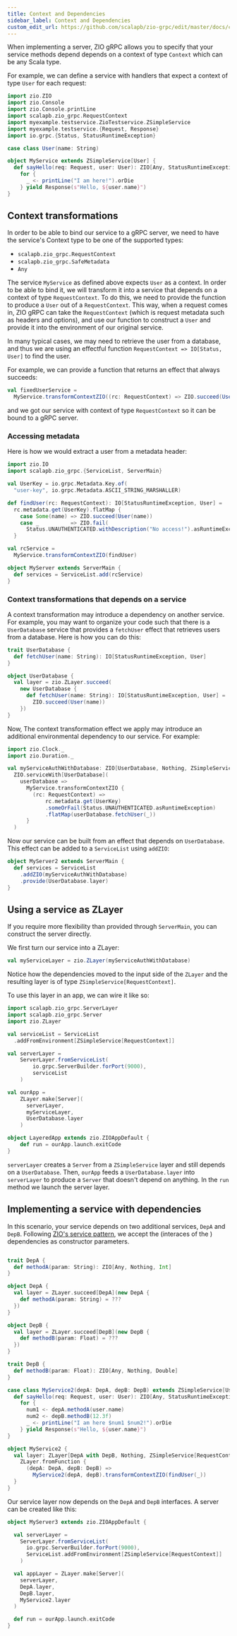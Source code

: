 ```yaml
---
title: Context and Dependencies
sidebar_label: Context and Dependencies
custom_edit_url: https://github.com/scalapb/zio-grpc/edit/master/docs/context.md
---
```


When implementing a server, ZIO gRPC allows you to specify that your service
methods depend depends on a context of type `Context` which can be any Scala type.

For example, we can define a service with handlers that expect a context of type `User` for each request:

```scala mdoc
import zio.ZIO
import zio.Console
import zio.Console.printLine
import scalapb.zio_grpc.RequestContext
import myexample.testservice.ZioTestservice.ZSimpleService
import myexample.testservice.{Request, Response}
import io.grpc.{Status, StatusRuntimeException}

case class User(name: String)

object MyService extends ZSimpleService[User] {
  def sayHello(req: Request, user: User): ZIO[Any, StatusRuntimeException, Response] =
    for {
      _ <- printLine("I am here!").orDie
    } yield Response(s"Hello, ${user.name}")
}
```

## Context transformations

In order to be able to bind our service to a gRPC server, we need to have the
service's Context type to be one of the supported types:
* `scalapb.zio_grpc.RequestContext`
* `scalapb.zio_grpc.SafeMetadata`
* `Any`

The service `MyService` as defined above expects `User` as a context. In order to be able to bind it, we will transform it into a service that depends on a context of type `RequestContext`. To do this, we need to provide the function to produce a `User` out of a `RequestContext`. This way, when a request comes in, ZIO gRPC can take the `RequestContext` (which is request metadata such as headers and options), and use our function to construct a `User` and provide it into the environment of our original service.

In many typical cases, we may need to retrieve the user from a database, and thus we are using an effectful function `RequestContext => IO[Status, User]` to find the user.

For example, we can provide a function that returns an effect that always succeeds:

```scala mdoc
val fixedUserService =
  MyService.transformContextZIO((rc: RequestContext) => ZIO.succeed(User("foo")))
```

and we got our service with context of type `RequestContext` so it can be bound to a gRPC server.

### Accessing metadata

Here is how we would extract a user from a metadata header:
```scala mdoc
import zio.IO
import scalapb.zio_grpc.{ServiceList, ServerMain}

val UserKey = io.grpc.Metadata.Key.of(
  "user-key", io.grpc.Metadata.ASCII_STRING_MARSHALLER)

def findUser(rc: RequestContext): IO[StatusRuntimeException, User] =
  rc.metadata.get(UserKey).flatMap {
    case Some(name) => ZIO.succeed(User(name))
    case _          => ZIO.fail(
      Status.UNAUTHENTICATED.withDescription("No access!").asRuntimeException)
  }

val rcService =
  MyService.transformContextZIO(findUser)

object MyServer extends ServerMain {
  def services = ServiceList.add(rcService)
}
```

### Context transformations that depends on a service

A context transformation may introduce a dependency on another service. For example, you
may want to organize your code such that there is a `UserDatabase` service that provides
a `fetchUser` effect that retrieves users from a database. Here is how you can do this:

```scala mdoc
trait UserDatabase {
  def fetchUser(name: String): IO[StatusRuntimeException, User]
}

object UserDatabase {
  val layer = zio.ZLayer.succeed(
    new UserDatabase {
      def fetchUser(name: String): IO[StatusRuntimeException, User] =
        ZIO.succeed(User(name))
    })
}
```

Now, The context transformation effect we apply may introduce an additional environmental dependency to our service. For example:
```scala mdoc
import zio.Clock._
import zio.Duration._

val myServiceAuthWithDatabase: ZIO[UserDatabase, Nothing, ZSimpleService[RequestContext]] =
  ZIO.serviceWith[UserDatabase](
    userDatabase =>
      MyService.transformContextZIO {
        (rc: RequestContext) =>
            rc.metadata.get(UserKey)
            .someOrFail(Status.UNAUTHENTICATED.asRuntimeException)
            .flatMap(userDatabase.fetchUser(_))
      }
  )
```

Now our service can be built from an effect that depends on `UserDatabase`. This effect can be
added to a `ServiceList` using `addZIO`:

```scala mdoc
object MyServer2 extends ServerMain {
  def services = ServiceList
    .addZIO(myServiceAuthWithDatabase)
    .provide(UserDatabase.layer)
}
```

## Using a service as ZLayer

If you require more flexibility than provided through `ServerMain`, you can construct
the server directly.

We first turn our service into a ZLayer:

```scala mdoc
val myServiceLayer = zio.ZLayer(myServiceAuthWithDatabase)
```

Notice how the dependencies moved to the input side of the `ZLayer` and the resulting layer is of
type `ZSimpleService[RequestContext]`.

To use this layer in an app, we can wire it like so:

```scala mdoc
import scalapb.zio_grpc.ServerLayer
import scalapb.zio_grpc.Server
import zio.ZLayer

val serviceList = ServiceList
  .addFromEnvironment[ZSimpleService[RequestContext]]

val serverLayer =
    ServerLayer.fromServiceList(
        io.grpc.ServerBuilder.forPort(9000),
        serviceList
    )

val ourApp =
    ZLayer.make[Server](
      serverLayer,
      myServiceLayer,
      UserDatabase.layer
    )

object LayeredApp extends zio.ZIOAppDefault {
    def run = ourApp.launch.exitCode
}
```

`serverLayer` creates a `Server` from a `ZSimpleService` layer and still depends on a `UserDatabase`. Then, `ourApp` feeds a `UserDatabase.layer` into `serverLayer` to produce
a `Server` that doesn't depend on anything. In the `run` method we launch the server layer.

## Implementing a service with dependencies

In this scenario, your service depends on two additional services, `DepA` and `DepB`.  Following [ZIO's service pattern](https://zio.dev/reference/service-pattern/), we accept the (interaces of the ) dependencies as constructor parameters.

```scala mdoc

trait DepA {
  def methodA(param: String): ZIO[Any, Nothing, Int]
}

object DepA {
  val layer = ZLayer.succeed[DepA](new DepA {
    def methodA(param: String) = ???
  })
}

object DepB {
  val layer = ZLayer.succeed[DepB](new DepB {
    def methodB(param: Float) = ???
  })
}

trait DepB {
  def methodB(param: Float): ZIO[Any, Nothing, Double]
}

case class MyService2(depA: DepA, depB: DepB) extends ZSimpleService[User] {
  def sayHello(req: Request, user: User): ZIO[Any, StatusRuntimeException, Response] =
    for {
      num1 <- depA.methodA(user.name)
      num2 <- depB.methodB(12.3f)
      _ <- printLine("I am here $num1 $num2!").orDie
    } yield Response(s"Hello, ${user.name}")
}

object MyService2 {
  val layer: ZLayer[DepA with DepB, Nothing, ZSimpleService[RequestContext]] =
    ZLayer.fromFunction {
      (depA: DepA, depB: DepB) =>
        MyService2(depA, depB).transformContextZIO(findUser(_))
  }
}
```

Our service layer now depends on the `DepA` and `DepB` interfaces. A server can be created like this:

```scala mdoc
object MyServer3 extends zio.ZIOAppDefault {

  val serverLayer =
    ServerLayer.fromServiceList(
      io.grpc.ServerBuilder.forPort(9000),
      ServiceList.addFromEnvironment[ZSimpleService[RequestContext]]
    )

  val appLayer = ZLayer.make[Server](
    serverLayer,
    DepA.layer,
    DepB.layer,
    MyService2.layer
  )

  def run = ourApp.launch.exitCode
}
```
